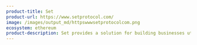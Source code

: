 ```yaml
---
product-title: Set
product-url: https://www.setprotocol.com/
image: /images/output_md/httpswwwsetprotocolcom.png
ecosystem: ethereum
product-description: Set provides a solution for building businesses utilizing tokenized baskets including decentralized brokerages, robo-advisors, and issuance order bulletin boards.
---
```

